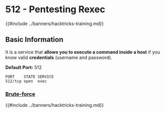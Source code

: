 # 512 - Pentesting Rexec

{{#include ../banners/hacktricks-training.md}}


## Basic Information

It is a service that **allows you to execute a command inside a host** if you know valid **credentials** (username and password).

**Default Port:** 512

```
PORT    STATE SERVICE
512/tcp open  exec
```

### [**Brute-force**](../generic-hacking/brute-force.md#rexec)


{{#include ../banners/hacktricks-training.md}}



